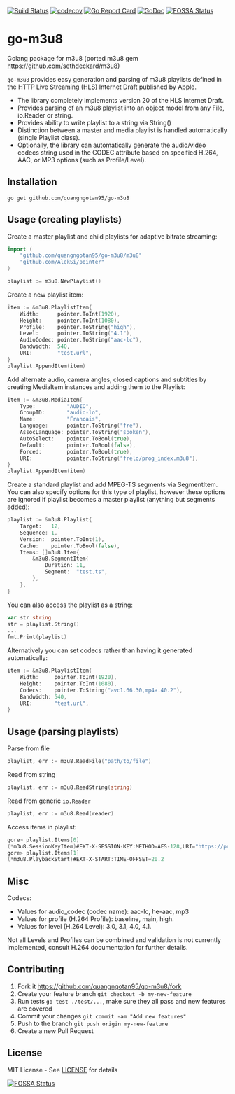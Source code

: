 [![Build Status](https://travis-ci.org/quangngotan95/go-m3u8.svg?branch=master)](https://travis-ci.org/quangngotan95/go-m3u8)
[![codecov](https://codecov.io/gh/quangngotan95/go-m3u8/branch/master/graph/badge.svg)](https://codecov.io/gh/quangngotan95/go-m3u8)
[![Go Report Card](https://goreportcard.com/badge/github.com/quangngotan95/go-m3u8)](https://goreportcard.com/report/github.com/quangngotan95/go-m3u8)
[![GoDoc](https://godoc.org/github.com/quangngotan95/go-m3u8/m3u8?status.svg)](https://godoc.org/github.com/quangngotan95/go-m3u8/m3u8)
[![FOSSA Status](https://app.fossa.io/api/projects/git%2Bgithub.com%2Fetherlabsio%2Fgo-m3u8.svg?type=shield)](https://app.fossa.io/projects/git%2Bgithub.com%2Fetherlabsio%2Fgo-m3u8?ref=badge_shield)
# go-m3u8
Golang package for m3u8 (ported m3u8 gem https://github.com/sethdeckard/m3u8)

`go-m3u8` provides easy generation and parsing of m3u8 playlists defined in the HTTP Live Streaming (HLS) Internet Draft published by Apple.
* The library completely implements version 20 of the HLS Internet Draft.
* Provides parsing of an m3u8 playlist into an object model from any File, io.Reader or string.
* Provides ability to write playlist to a string via String()
* Distinction between a master and media playlist is handled automatically (single Playlist class).
* Optionally, the library can automatically generate the audio/video codecs string used in the CODEC attribute based on specified H.264, AAC, or MP3 options (such as Profile/Level).

## Installation
`go get github.com/quangngotan95/go-m3u8`

## Usage (creating playlists)
Create a master playlist and child playlists for adaptive bitrate streaming:
```go
import (
    "github.com/quangngotan95/go-m3u8/m3u8"
    "github.com/AlekSi/pointer"
)

playlist := m3u8.NewPlaylist()
```
Create a new playlist item:
```go
item := &m3u8.PlaylistItem{
    Width:      pointer.ToInt(1920),
    Height:     pointer.ToInt(1080),
    Profile:    pointer.ToString("high"),
    Level:      pointer.ToString("4.1"),
    AudioCodec: pointer.ToString("aac-lc"),
    Bandwidth:  540,
    URI:        "test.url",
}
playlist.AppendItem(item)
```
Add alternate audio, camera angles, closed captions and subtitles by creating MediaItem instances and adding them to the Playlist:
```go
item := &m3u8.MediaItem{
    Type:          "AUDIO",
    GroupID:       "audio-lo",
    Name:          "Francais",
    Language:      pointer.ToString("fre"),
    AssocLanguage: pointer.ToString("spoken"),
    AutoSelect:    pointer.ToBool(true),
    Default:       pointer.ToBool(false),
    Forced:        pointer.ToBool(true),
    URI:           pointer.ToString("frelo/prog_index.m3u8"),
}
playlist.AppendItem(item)
```
Create a standard playlist and add MPEG-TS segments via SegmentItem. You can also specify options for this type of playlist, however these options are ignored if playlist becomes a master playlist (anything but segments added):
```go
playlist := &m3u8.Playlist{
    Target:   12,
    Sequence: 1,
    Version:  pointer.ToInt(1),
    Cache:    pointer.ToBool(false),
    Items: []m3u8.Item{
        &m3u8.SegmentItem{
            Duration: 11,
            Segment:  "test.ts",
        },
    },
}
```
You can also access the playlist as a string:
```go
var str string
str = playlist.String()
...
fmt.Print(playlist)
```
Alternatively you can set codecs rather than having it generated automatically:
```go
item := &m3u8.PlaylistItem{
    Width:     pointer.ToInt(1920),
    Height:    pointer.ToInt(1080),
    Codecs:    pointer.ToString("avc1.66.30,mp4a.40.2"),
    Bandwidth: 540,
    URI:       "test.url",
}
```

## Usage (parsing playlists)
Parse from file
```go
playlist, err := m3u8.ReadFile("path/to/file")
```
Read from string
```go
playlist, err := m3u8.ReadString(string)
```
Read from generic `io.Reader`
```go
playlist, err := m3u8.Read(reader)
```

Access items in playlist:
```go
gore> playlist.Items[0]
(*m3u8.SessionKeyItem)#EXT-X-SESSION-KEY:METHOD=AES-128,URI="https://priv.example.com/key.php?r=52"
gore> playlist.Items[1]
(*m3u8.PlaybackStart)#EXT-X-START:TIME-OFFSET=20.2
```

## Misc
Codecs:
* Values for audio_codec (codec name): aac-lc, he-aac, mp3
* Values for profile (H.264 Profile): baseline, main, high.
* Values for level (H.264 Level): 3.0, 3.1, 4.0, 4.1.

Not all Levels and Profiles can be combined and validation is not currently implemented, consult H.264 documentation for further details.

## Contributing
1. Fork it https://github.com/quangngotan95/go-m3u8/fork
2. Create your feature branch `git checkout -b my-new-feature`
3. Run tests `go test ./test/...`, make sure they all pass and new features are covered
4. Commit your changes `git commit -am "Add new features"`
5. Push to the branch `git push origin my-new-feature`
6. Create a new Pull Request

## License
MIT License - See [LICENSE](https://github.com/quangngotan95/go-m3u8/blob/master/LICENSE) for details


[![FOSSA Status](https://app.fossa.io/api/projects/git%2Bgithub.com%2Fetherlabsio%2Fgo-m3u8.svg?type=large)](https://app.fossa.io/projects/git%2Bgithub.com%2Fetherlabsio%2Fgo-m3u8?ref=badge_large)